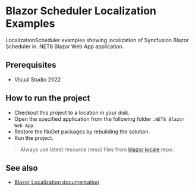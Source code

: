 # Blazor Scheduler Localization Examples

LocalizationScheduler examples showing localization of Syncfusion Blazor Scheduler in .NET8 Blazor Web App application.

## Prerequisites

* Visual Studio 2022

## How to run the project

* Checkout this project to a location in your disk.
* Open the specified application from the following folder `.NET8 Blazor Web App`.
* Restore the NuGet packages by rebuilding the solution.
* Run the project.

> Always use latest resource (resx) files from [blazor locale](https://github.com/syncfusion/blazor-locale) repo.

## See also

* [Blazor Localization documentation](https://blazor.syncfusion.com/documentation/common/localization/)